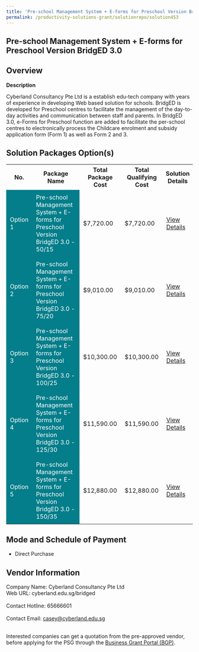 ```yaml
---
title: 'Pre-school Management System + E-forms for Preschool Version BridgED 3.0'
permalink: /productivity-solutions-grant/solutionrepo/solution453
---
```


## Pre-school Management System + E-forms for Preschool Version BridgED 3.0

## Overview

**Description**

Cyberland  Consultancy Pte Ltd is a establish edu-tech company with years of experience in developing Web based solution for schools.  BridgED is developed for Preschool centres to facilitate the management of the day-to-day activities and communication between staff and parents. In BridgED 3.0, e-Forms for Preschool function are added to facilitate the per-school centres to electronically process the Childcare enrolment and subsidy application form (Form 1) as well as Form 2 and 3.

## Solution Packages Option(s)

<table>
<tr>
<th><b>No.</b></th>
<th><b>Package Name</b></th>
<th><b>Total Package Cost</b></th>
<th><b>Total Qualifying Cost</b></th>
<th><b>Solution Details</b></th>
</tr>
<tr>
<td style='padding: 10px; background-color: #037E8A; color: #FFFFFF;'>Option 1</td>
<td style='padding: 10px; background-color: #037E8A; color: #FFFFFF;'>Pre-school Management System + E-forms for Preschool Version BridgED 3.0 - 50/15</td>
<td style='padding: 10px;'>$7,720.00</td>
<td style='padding: 10px;'>$7,720.00</td>
<td style='padding: 10px;'><a href='/images/psg/Cyberland_PMS_+_E-Forms_20210409_Desensitised_Annex_3_Part_1.pdf' target='_blank'>View Details</a></td>
</tr>
<tr>
<td style='padding: 10px; background-color: #037E8A; color: #FFFFFF;'>Option 2</td>
<td style='padding: 10px; background-color: #037E8A; color: #FFFFFF;'>Pre-school Management System + E-forms for Preschool Version BridgED 3.0 - 75/20</td>
<td style='padding: 10px;'>$9,010.00</td>
<td style='padding: 10px;'>$9,010.00</td>
<td style='padding: 10px;'><a href='/images/psg/Cyberland_PMS_+_E-Forms_20210409_Desensitised_Annex_3_Part_2.pdf' target='_blank'>View Details</a></td>
</tr>
<tr>
<td style='padding: 10px; background-color: #037E8A; color: #FFFFFF;'>Option 3</td>
<td style='padding: 10px; background-color: #037E8A; color: #FFFFFF;'>Pre-school Management System + E-forms for Preschool Version BridgED 3.0 - 100/25</td>
<td style='padding: 10px;'>$10,300.00</td>
<td style='padding: 10px;'>$10,300.00</td>
<td style='padding: 10px;'><a href='/images/psg/Cyberland_PMS_+_E-Forms_20210409_Desensitised_Annex_3_Part_3.pdf' target='_blank'>View Details</a></td>
</tr>
<tr>
<td style='padding: 10px; background-color: #037E8A; color: #FFFFFF;'>Option 4</td>
<td style='padding: 10px; background-color: #037E8A; color: #FFFFFF;'>Pre-school Management System + E-forms for Preschool Version BridgED 3.0 - 125/30</td>
<td style='padding: 10px;'>$11,590.00</td>
<td style='padding: 10px;'>$11,590.00</td>
<td style='padding: 10px;'><a href='/images/psg/Cyberland_PMS_+_E-Forms_20210409_Desensitised_Annex_3_Part_4.pdf' target='_blank'>View Details</a></td>
</tr>
<tr>
<td style='padding: 10px; background-color: #037E8A; color: #FFFFFF;'>Option 5</td>
<td style='padding: 10px; background-color: #037E8A; color: #FFFFFF;'>Pre-school Management System + E-forms for Preschool Version BridgED 3.0 - 150/35</td>
<td style='padding: 10px;'>$12,880.00</td>
<td style='padding: 10px;'>$12,880.00</td>
<td style='padding: 10px;'><a href='/images/psg/Cyberland_PMS_+_E-Forms_20210409_Desensitised_Annex_3_Part_5.pdf' target='_blank'>View Details</a></td>
</tr>
</table>

## Mode and Schedule of Payment

 - Direct Purchase

## Vendor Information

 Company Name: Cyberland Consultancy Pte Ltd<br>Web URL: cyberland.edu.sg/bridged <br><br>Contact Hotline: 65666601 <br><br>Contact Email: casey@cyberland.edu.sg <br><br>

Interested companies can get a quotation from the pre-approved vendor, before applying for the PSG through the <a href='https://www.businessgrants.gov.sg/' target='_blank' rel='noopener'>Business Grant Portal (BGP)</a>.

<script src="/jquery/resize-tables.js"></script>
